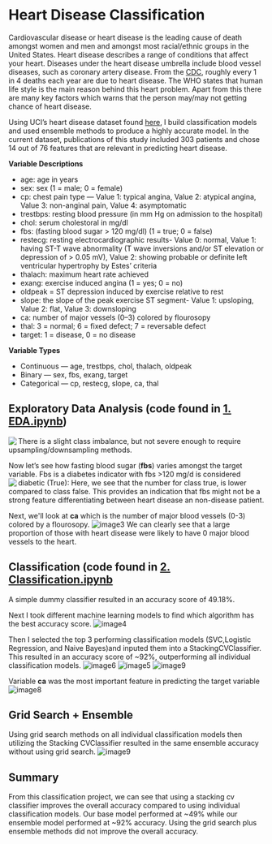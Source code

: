 # Heart Disease Classification

Cardiovascular disease or heart disease is the leading cause of death amongst women and men and amongst most racial/ethnic groups in the United States. Heart disease describes a range of conditions that affect your heart. Diseases under the heart disease umbrella include blood vessel diseases, such as coronary artery disease. From the [CDC](https://www.cdc.gov/heartdisease/facts.htm), roughly every 1 in 4 deaths each year are due to heart disease. The WHO states that human life style is the main reason behind this heart problem. Apart from this there are many key factors which warns that the person may/may not getting chance of heart disease.

Using UCI’s heart disease dataset found [here](https://archive.ics.uci.edu/ml/datasets/Heart+Disease), I build classification models and used ensemble methods to produce a highly accurate model. In the current dataset, publications of this study included 303 patients and chose 14 out of 76 features that are relevant in predicting heart disease.

**Variable Descriptions**
* age: age in years
* sex: sex (1 = male; 0 = female)
* cp: chest pain type — Value 1: typical angina, Value 2: atypical angina, Value 3: non-anginal pain, Value 4: asymptomatic
* trestbps: resting blood pressure (in mm Hg on admission to the hospital)
* chol: serum cholestoral in mg/dl
* fbs: (fasting blood sugar > 120 mg/dl) (1 = true; 0 = false)
* restecg: resting electrocardiographic results- Value 0: normal, Value 1: having ST-T wave abnormality (T wave inversions and/or ST elevation or depression of > 0.05 mV), Value 2: showing probable or definite left ventricular hypertrophy by Estes’ criteria
* thalach: maximum heart rate achieved
* exang: exercise induced angina (1 = yes; 0 = no)
* oldpeak = ST depression induced by exercise relative to rest
* slope: the slope of the peak exercise ST segment- Value 1: upsloping, Value 2: flat, Value 3: downsloping
* ca: number of major vessels (0–3) colored by flourosopy
* thal: 3 = normal; 6 = fixed defect; 7 = reversable defect
* target: 1 = disease, 0 = no disease

**Variable Types**
* Continuous — age, trestbps, chol, thalach, oldpeak
* Binary — sex, fbs, exang, target
* Categorical — cp, restecg, slope, ca, thal

## Exploratory Data Analysis (code found in [1. EDA.ipynb](https://github.com/mkosaka1/HeartDisease_Classification/blob/main/1.%20EDA.ipynb))
<img align="left" src="https://github.com/mkosaka1/HeartDisease_Classification/blob/main/Images/Target_Distribution.png">
There is a slight class imbalance, but not severe enough to require upsampling/downsampling methods.

Now let’s see how fasting blood sugar (**fbs**) varies amongst the target variable. Fbs is a diabetes indicator with fbs >120 mg/d is considered diabetic (True):
<img align="left" src="(https://github.com/mkosaka1/HeartDisease_Classification/blob/main/Images/FBS_%26_Target.png">
Here, we see that the number for class true, is lower compared to class false. This provides an indication that fbs might not be a strong feature differentiating between heart disease an non-disease patient.

Next, we'll look at **ca** which is the number of major blood vessels (0-3) colored by a flourosopy.
![image3](https://github.com/mkosaka1/HeartDisease_Classification/blob/main/Images/Ca_%26_Target.png)
We can clearly see that a large proportion of those with heart disease were likely to have 0 major blood vessels to the heart.

## Classification (code found in [2. Classification.ipynb](https://github.com/mkosaka1/HeartDisease_Classification/blob/main/2.%20Classification.ipynb)
A simple dummy classifier resulted in an accuracy score of 49.18%.

Next I took different machine learning models to find which algorithm has the best accuracy score.
![image4](https://github.com/mkosaka1/HeartDisease_Classification/blob/main/Images/NoGridSearch_ModelEvaluation.png)

Then I selected the top 3 performing classification models (SVC,Logistic Regression, and Naive Bayes)and inputed them into a StackingCVClassifier. This resulted in an accuracy score of ~92%, outperforming all individual classification models.
![image6](https://github.com/mkosaka1/HeartDisease_Classification/blob/main/Images/StackingCVClassifier_report.png)
![image5](https://github.com/mkosaka1/HeartDisease_Classification/blob/main/Images/ROC.png)
![image9](https://github.com/mkosaka1/HeartDisease_Classification/blob/main/Images/Ensemble_CM.png)

Variable **ca** was the most important feature in predicting the target variable
![image8](https://github.com/mkosaka1/HeartDisease_Classification/blob/main/Images/Feature_Importance.png)

## Grid Search + Ensemble

Using grid search methods on all individual classification models then utilizing the Stacking CVClassifier resulted in the same ensemble accuracy without using grid search.
![image9](https://github.com/mkosaka1/HeartDisease_Classification/blob/main/Images/GridSearch_StackingClass.png)

## Summary

From this classification project, we can see that using a stacking cv classifier improves the overall accuracy compared to using individual classification models. Our base model performed at ~49% while our ensemble model performed at ~92% accuracy. Using the grid search plus ensemble methods did not improve the overall accuracy. 

